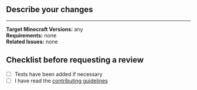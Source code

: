 <!-- Before opening a pull request to add a new feature, make sure this feature is approved by the team. -->
## Describe your changes
<!-- Describe your changes here. The more details the better! -->


---
**Target Minecraft Versions:** any <!-- 'any' means all supported versions -->  
**Requirements:** none <!-- Any required server software, such as Paper?-->  
**Related Issues:** none <!-- Link[s] to related issues -->

## Checklist before requesting a review
- [ ] Tests have been added if necessary
- [ ] I have read the [contributing guidelines](https://github.com/ShaneBeee/SkBee/blob/master/.github/contributing.md)
